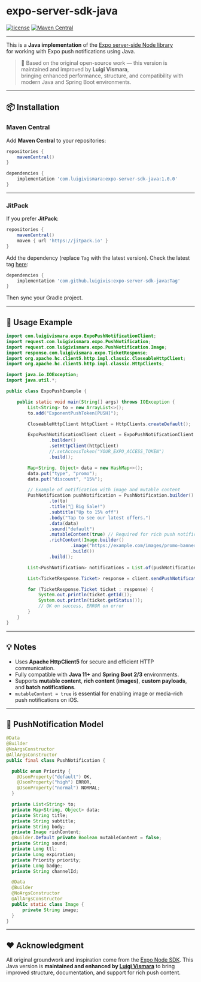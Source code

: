 # expo-server-sdk-java

[![license](https://img.shields.io/badge/license-MIT-blue.svg)](LICENSE)
[![Maven Central](https://img.shields.io/maven-central/v/com.luigivismara/expo-server-sdk-java.svg?label=Maven%20Central)](https://central.sonatype.com/artifact/com.luigivismara/expo-server-sdk-java)

---

This is a **Java implementation** of the [Expo server-side Node library](https://github.com/expo/expo-server-sdk-node)  
for working with Expo push notifications using Java.

> 🙏 Based on the original open-source work — this version is maintained and improved by **Luigi Vismara**,  
> bringing enhanced performance, structure, and compatibility with modern Java and Spring Boot environments.

---

## 📦 Installation

### Maven Central

Add **Maven Central** to your repositories:

```groovy
repositories {
    mavenCentral()
}

dependencies {
    implementation 'com.luigivismara:expo-server-sdk-java:1.0.0'
}
````

---

### JitPack

If you prefer **JitPack**:

```groovy
repositories {
    mavenCentral()
    maven { url 'https://jitpack.io' }
}
```

Add the dependency (replace `Tag` with the latest version).
Check the latest tag [here](https://jitpack.io/#luigivis/expo-server-sdk-java):

```groovy
dependencies {
    implementation 'com.github.luigivis:expo-server-sdk-java:Tag'
}
```

Then sync your Gradle project.

---

## 🚀 Usage Example

```java
import com.luigivismara.expo.ExpoPushNotificationClient;
import request.com.luigivismara.expo.PushNotification;
import request.com.luigivismara.expo.PushNotification.Image;
import response.com.luigivismara.expo.TicketResponse;
import org.apache.hc.client5.http.impl.classic.CloseableHttpClient;
import org.apache.hc.client5.http.impl.classic.HttpClients;

import java.io.IOException;
import java.util.*;

public class ExpoPushExample {

    public static void main(String[] args) throws IOException {
        List<String> to = new ArrayList<>();
        to.add("ExponentPushToken[PUSH]");

        CloseableHttpClient httpClient = HttpClients.createDefault();

        ExpoPushNotificationClient client = ExpoPushNotificationClient
                .builder()
                .setHttpClient(httpClient)
                //.setAccessToken("YOUR_EXPO_ACCESS_TOKEN")
                .build();

        Map<String, Object> data = new HashMap<>();
        data.put("type", "promo");
        data.put("discount", "15%");

        // Example of notification with image and mutable content
        PushNotification pushNotification = PushNotification.builder()
                .to(to)
                .title("🎉 Big Sale!")
                .subtitle("Up to 15% off")
                .body("Tap to see our latest offers.")
                .data(data)
                .sound("default")
                .mutableContent(true) // Required for rich push notifications
                .richContent(Image.builder()
                        .image("https://example.com/images/promo-banner.png")
                        .build())
                .build();

        List<PushNotification> notifications = List.of(pushNotification);

        List<TicketResponse.Ticket> response = client.sendPushNotifications(notifications);

        for (TicketResponse.Ticket ticket : response) {
            System.out.println(ticket.getId());
            System.out.println(ticket.getStatus());
            // OK on success, ERROR on error
        }
    }
}
```

---

## 💡 Notes

* Uses **Apache HttpClient5** for secure and efficient HTTP communication.
* Fully compatible with **Java 11+** and **Spring Boot 2/3** environments.
* Supports **mutable content**, **rich content (images)**, **custom payloads**, and **batch notifications**.
* `mutableContent = true` is essential for enabling image or media-rich push notifications on iOS.

---

## 🧩 PushNotification Model

```java
@Data
@Builder
@NoArgsConstructor
@AllArgsConstructor
public final class PushNotification {

  public enum Priority {
    @JsonProperty("default") OK,
    @JsonProperty("high") ERROR,
    @JsonProperty("normal") NORMAL;
  }

  private List<String> to;
  private Map<String, Object> data;
  private String title;
  private String subtitle;
  private String body;
  private Image richContent;
  @Builder.Default private Boolean mutableContent = false;
  private String sound;
  private Long ttl;
  private Long expiration;
  private Priority priority;
  private Long badge;
  private String channelId;

  @Data
  @Builder
  @NoArgsConstructor
  @AllArgsConstructor
  public static class Image {
      private String image;
  }
}
```

---

## ❤️ Acknowledgment

All original groundwork and inspiration come from the [Expo Node SDK](https://github.com/expo/expo-server-sdk-node).
This Java version is **maintained and enhanced by [Luigi Vismara](https://github.com/luigivismara)**
to bring improved structure, documentation, and support for rich push content.
